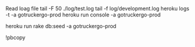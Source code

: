 Read loag file
tail -F 50  ./log/test.log
tail -f log/development.log
heroku logs -t -a gotruckergo-prod
heroku run console -a gotruckergo-prod

heroku run rake db:seed -a gotruckergo-prod

!pbcopy
